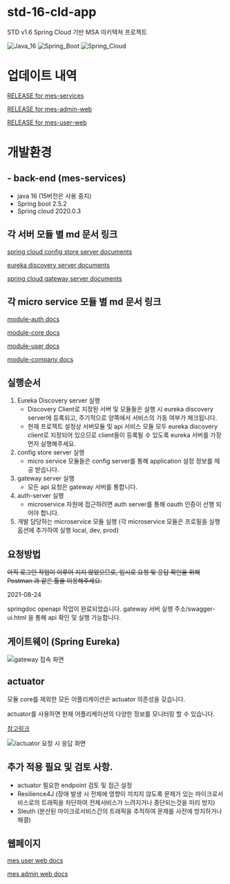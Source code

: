 # std-16-cld-app

STD v1.6 Spring Cloud 기반 MSA 아키텍쳐 프로젝트

![Java_16](https://img.shields.io/badge/java-v16-red?logo=java)
![Spring_Boot](https://img.shields.io/badge/Spring_Boot-v2.5.2-green.svg?logo=spring)
![Spring_Cloud](https://img.shields.io/badge/Spring_Cloud-v2020.0.3-green.svg?logo=spring)

# 업데이트 내역

[RELEASE for mes-services](mes-services/RELEASE.md)

[RELEASE for mes-admin-web](mes-admin-web/RELEASE.md)

[RELEASE for mes-user-web](mes-user-web/RELEASE.md)

# 개발환경

## - back-end (mes-services)
* java 16 (15버전은 사용 중지)
* Spring boot 2.5.2
* Spring cloud 2020.0.3

## 각 서버 모듈 별 md 문서 링크

[spring cloud config store server documents](mes-services/config-store/config-store.md)

[eureka discovery server documents](mes-services/discovery/discovery-server.md)

[spring cloud gateway server documents](mes-services/gateway/gateway-server.md)

## 각 micro service 모듈 별 md 문서 링크

[module-auth docs](mes-services/modules/module-auth/module-auth.md)

[module-core docs](mes-services/modules/module-core/module-core.md)

[module-user docs](mes-services/modules/module-user/module-user.md)

[module-company docs](mes-services/modules/module-company/module-company.md)

## 실행순서

1. Eureka Discovery server 실행
    - Discovery Client로 지정된 서버 및 모듈들은 실행 시 eureka discovery server에 등록되고, 주기적으로 양쪽에서 서비스의 가동 여부가 체크됩니다.
    - 현재 프로젝트 설정상 서버모듈 및 api 서비스 모듈 모두 eureka discovery client로 지정되어 있으므로 client들이 등록될 수 있도록 eureka 서버를 가장 먼저 실행해주세요.
2. config store server 실행
    - micro service 모듈들은 config server를 통해 application 설정 정보를 제공 받습니다. 
3. gateway server 실행
    - 모든 api 요청은 gateway 서버를 통합니다.
4. auth-server 실행
    - microservice 자원에 접근하려면 auth server를 통해 oauth 인증이 선행 되어야 합니다.
5. 개발 담당하는 microservice 모듈 실행
   (각 microservice 모듈은 프로필을 실행 옵션에 추가하여 실행 local, dev, prod)


## 요청방법

~~아직 로그인 작업이 이루어 지지 않았으므로, 임시로 요청 및 응답 확인을 위해 Postman 과 같은 툴을 이용해주세요.~~

2021-08-24

springdoc openapi 작업이 완료되었습니다. gateway 서버 실행 주소/swagger-ui.html 을 통해 api 확인 및 실행 가능합니다.


## 게이트웨이 (Spring Eureka)
![gateway 접속 화면](D:\Dev\IDEA_WORK\std-16-cld-app\etc\gateway.png)

## actuator
모듈 core를 제외한 모든 어플리케이션은 actuator 의존성을 갖습니다.

actuator를 사용하면 현재 어플리케이션의 다양한 정보를 모니터링 할 수 있습니다.

[참고링크](https://www.popit.kr/spring-actuator-%EA%B8%B0%EC%B4%88-%EC%84%A4%EC%A0%95-intellij-%ED%99%9C%EC%9A%A9%ED%95%98%EA%B8%B0/)

![/actuator 요청 시 응답 화면](D:\Dev\IDEA_WORK\std-16-cld-app\etc\actuator.png)

## 추가 적용 필요 및 검토 사항.

- actuator 필요한 endpoint 검토 및 접근 설정
- Resilience4J (장애 발생 시 전체에 영향이 끼치지 않도록 문제가 있는 마이크로서비스로의 트래픽을 차단하여 전체서비스가 느려지거나 중단되는것을 미리 방지)
- Sleuth (분산된 마이크로서비스간의 트래픽을 추적하여 문제를 사전에 방지하거나 해결)

## 웹페이지 

[mes user web docs](mes-user-web/mes-user-web.md)

[mes admin web docs](mes-admin-web/mes-admin-web.md)


